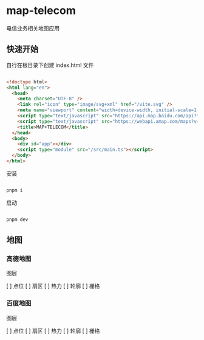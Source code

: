 # map-telecom
电信业务相关地图应用

## 快速开始

自行在根目录下创建 index.html 文件

```html

<!doctype html>
<html lang="en">
  <head>
    <meta charset="UTF-8" />
    <link rel="icon" type="image/svg+xml" href="/vite.svg" />
    <meta name="viewport" content="width=device-width, initial-scale=1.0" />
    <script type="text/javascript" src="https://api.map.baidu.com/api?type=webgl&v=1.0&ak="></script>
    <script type="text/javascript" src="https://webapi.amap.com/maps?v=2.0&key="></script>
    <title>MAP+TELECOM</title>
  </head>
  <body>
    <div id="app"></div>
    <script type="module" src="/src/main.ts"></script>
  </body>
</html>

```

安装

```sh

pnpm i

```

启动

```sh

pnpm dev

```

## 地图

### 高德地图

图层

[ ] 点位
[ ] 扇区
[ ] 热力
[ ] 轮廓
[ ] 栅格

### 百度地图

图层

[ ] 点位
[ ] 扇区
[ ] 热力
[ ] 轮廓
[ ] 栅格